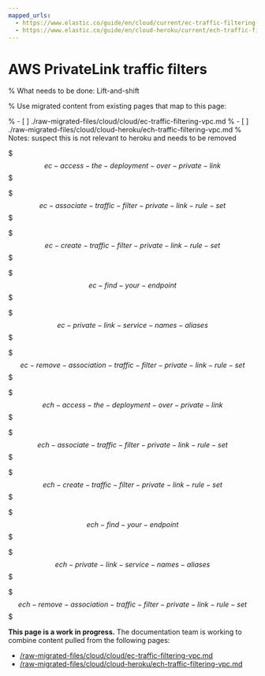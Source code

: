 ```yaml
---
mapped_urls:
  - https://www.elastic.co/guide/en/cloud/current/ec-traffic-filtering-vpc.html
  - https://www.elastic.co/guide/en/cloud-heroku/current/ech-traffic-filtering-vpc.html
---
```


# AWS PrivateLink traffic filters

% What needs to be done: Lift-and-shift

% Use migrated content from existing pages that map to this page:

% - [ ] ./raw-migrated-files/cloud/cloud/ec-traffic-filtering-vpc.md
% - [ ] ./raw-migrated-files/cloud/cloud-heroku/ech-traffic-filtering-vpc.md
%      Notes: suspect this is not relevant to heroku and needs to be removed

$$$ec-access-the-deployment-over-private-link$$$

$$$ec-associate-traffic-filter-private-link-rule-set$$$

$$$ec-create-traffic-filter-private-link-rule-set$$$

$$$ec-find-your-endpoint$$$

$$$ec-private-link-service-names-aliases$$$

$$$ec-remove-association-traffic-filter-private-link-rule-set$$$

$$$ech-access-the-deployment-over-private-link$$$

$$$ech-associate-traffic-filter-private-link-rule-set$$$

$$$ech-create-traffic-filter-private-link-rule-set$$$

$$$ech-find-your-endpoint$$$

$$$ech-private-link-service-names-aliases$$$

$$$ech-remove-association-traffic-filter-private-link-rule-set$$$

**This page is a work in progress.** The documentation team is working to combine content pulled from the following pages:

* [/raw-migrated-files/cloud/cloud/ec-traffic-filtering-vpc.md](/raw-migrated-files/cloud/cloud/ec-traffic-filtering-vpc.md)
* [/raw-migrated-files/cloud/cloud-heroku/ech-traffic-filtering-vpc.md](/raw-migrated-files/cloud/cloud-heroku/ech-traffic-filtering-vpc.md)